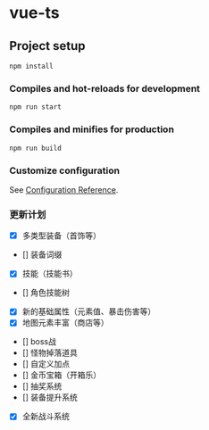 # vue-ts

## Project setup
```
npm install
```

### Compiles and hot-reloads for development
```
npm run start
```

### Compiles and minifies for production
```
npm run build
```

### Customize configuration
See [Configuration Reference](https://cli.vuejs.org/config/).

### 更新计划
- [x] 多类型装备（首饰等）
- [] 装备词缀
- [x] 技能（技能书）
- [] 角色技能树
- [x] 新的基础属性（元素值、暴击伤害等）
- [x] 地图元素丰富（商店等）
- [] boss战
- [] 怪物掉落道具
- [] 自定义加点
- [] 金币宝箱（开箱乐）
- [] 抽奖系统
- [] 装备提升系统
- [x] 全新战斗系统
